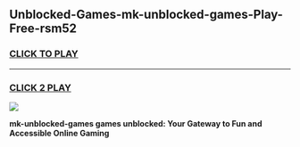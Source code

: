 
## Unblocked-Games-mk-unblocked-games-Play-Free-rsm52
<h3>
<a href="https://premium76.site?title=mk-unblocked-games&ref=20M">CLICK TO PLAY</a></h3>
<hr>

<h3>
<a href="https://premium76.site?title=mk-unblocked-games&ref=20M">CLICK 2 PLAY</a>
  
</h3>

<a href="https://premium76.site?title=mk-unblocked-games&ref=19M"><img src="https://clearcache.store/games.png"></a>


**mk-unblocked-games games unblocked: Your Gateway to Fun and Accessible Online Gaming**
